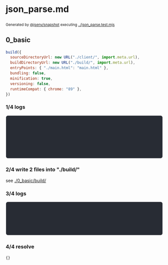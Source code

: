 # json_parse.md

<sub>
  Generated by <a href="https://github.com/jsenv/core/tree/main/packages/independent/snapshot">@jsenv/snapshot</a> executing <a href="../json_parse.test.mjs">../json_parse.test.mjs</a>
</sub>

## 0_basic

```js
build({
  sourceDirectoryUrl: new URL("./client/", import.meta.url),
  buildDirectoryUrl: new URL("./build/", import.meta.url),
  entryPoints: { "./main.html": "main.html" },
  bundling: false,
  minification: true,
  versioning: false,
  runtimeCompat: { chrome: "89" },
})
```

### 1/4 logs

![img](0_basic/0_basic_log_group.svg)

### 2/4 write 2 files into "./build/"

see [./0_basic/build/](./0_basic/build/)

### 3/4 logs

![img](0_basic/0_basic_log_group_1.svg)

### 4/4 resolve

```js
{}
```